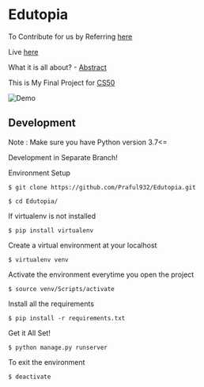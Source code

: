 # Edutopia

To Contribute for us by Referring [here](https://github.com/Praful932/Edutopia/blob/master/Contributing.md)

Live [here](https://edutopia.herokuapp.com/)


What it is all about? - [Abstract](https://drive.google.com/file/d/1nApaZybBSr71Em6enLdp-okG8q0l-CY3/view?usp=sharing)

This is My Final Project for [CS50](https://cs50.harvard.edu/college/2020/spring/)

![Demo](demo.gif)

## Development
Note : Make sure you have Python version 3.7<=

Development in Separate Branch!

Environment Setup

`$ git clone https://github.com/Praful932/Edutopia.git`

`$ cd Edutopia/`

If virtualenv is not installed

`$ pip install virtualenv`

Create a virtual environment at your localhost

`$ virtualenv venv`

Activate the environment everytime you open the project

`$ source venv/Scripts/activate`

Install all the requirements

`$ pip install -r requirements.txt`

Get it All Set!

`$ python manage.py runserver`

To exit the environment

`$ deactivate `


